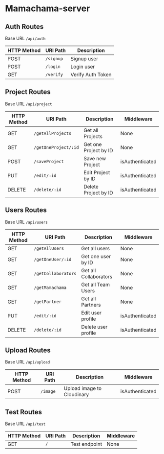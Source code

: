 # Mamachama-server

## Auth Routes
Base URL `/api/auth`

| HTTP Method   | URI Path       | Description             |
| ------------- | -------------- | ----------------------- |
| POST          | `/signup`      | Signup user             |
| POST          | `/login`       | Login user              |
| GET           | `/verify`      | Verify Auth Token       |

## Project Routes
Base URL `/api/project`

| HTTP Method   | URI Path                        | Description             | Middleware            |
| ------------- | ------------------------------- | ----------------------- | --------------------- |
| GET           | `/getAllProjects`               | Get all Projects        | None                  |
| GET           | `/getOneProject/:id`            | Get one Project by ID   | None                  |
| POST          | `/saveProject`                  | Save new Project        | isAuthenticated       |
| PUT           | `/edit/:id`                     | Edit Project by ID      | isAuthenticated       |
| DELETE        | `/delete/:id`                   | Delete Project by ID    | isAuthenticated       |



## Users Routes
Base URL `/api/users`

| HTTP Method   | URI Path                        | Description             | Middleware             |
| ------------- | ------------------------------- | ----------------------- | ---------------------- |
| GET           | `/getAllUsers`                  | Get all users           | None                   |
| GET           | `/getOneUser/:id`               | Get one user by ID      | None                   |
| GET           | `/getCollaborators`             | Get all Collaborators   | None                   |
| GET           | `/getMamachama`                 | Get all Team Users      | None                   |
| GET           | `/getPartner`                   | Get all Partners        | None                   |
| PUT           | `/edit/:id`                     | Edit user profile       | isAuthenticated        |
| DELETE        | `/delete/:id`                   | Delete user profile     | isAuthenticated        |


## Upload Routes
Base URL `/api/upload`

| HTTP Method   | URI Path       | Description                 | Middleware            |
| ------------- | -------------- | --------------------------- | --------------------- |
| POST          | `/image`       | Upload image to Cloudinary  | isAuthenticated       |
<!-- 

## Collaborator's Routes
Base URL `/api/collaborators`

| HTTP Method   | URI Path                   | Description                      | Middleware            |
| ------------- | -------------------------- | -------------------------------- | --------------------- |
| GET           | `/getAllCollaborators`     | Get all Collaborators            | None                  |
| GET           | `/getOneCollaborator/:id`  | Get one collaborator by ID       | None                  |
| POST          | `/saveCollaborator`        | Save new collaborator            | isAuthenticated       |
| PUT           | `/edit/:id`                | Edit collaborator by ID          | isAuthenticated       |
| DELETE        | `/delete/:id`              | Delete collaborator by ID        | isAuthenticated       |


## Blog Routes
Base URL `/api/blog`

| HTTP Method   | URI Path                   | Description                      | Middleware            |
| ------------- | -------------------------- | -------------------------------- | --------------------- |
| GET           | `/getAllPosts`             | Get all Posts                    | None                  |
| GET           | `/getOnePost/:id`          | Get one post by ID               | None                  |
| POST          | `/savePost`                | Save new post                    | isAuthenticated       |
| PUT           | `/edit/:id`                | Edit post by ID                  | isAuthenticated       |
| DELETE        | `/delete/:id`              | Delete post by ID                | isAuthenticated       | -->


## Test Routes
Base URL `/api/test`

| HTTP Method   | URI Path       | Description             | Middleware             |
| ------------- | -------------- | ----------------------- | ---------------------- |
| GET           | `/`            | Test endpoint           | None                   |
